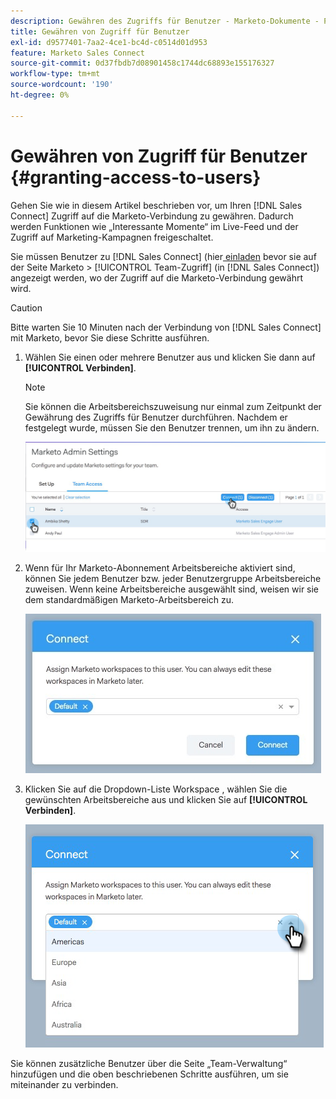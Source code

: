 ```yaml
---
description: Gewähren des Zugriffs für Benutzer - Marketo-Dokumente - Produktdokumentation
title: Gewähren von Zugriff für Benutzer
exl-id: d9577401-7aa2-4ce1-bc4d-c0514d01d953
feature: Marketo Sales Connect
source-git-commit: 0d37fbdb7d08901458c1744dc68893e155176327
workflow-type: tm+mt
source-wordcount: '190'
ht-degree: 0%

---
```


# Gewähren von Zugriff für Benutzer {#granting-access-to-users}

Gehen Sie wie in diesem Artikel beschrieben vor, um Ihren [!DNL Sales Connect] Zugriff auf die Marketo-Verbindung zu gewähren. Dadurch werden Funktionen wie „Interessante Momente“ im Live-Feed und der Zugriff auf Marketing-Kampagnen freigeschaltet.

Sie müssen Benutzer zu [!DNL Sales Connect] (hier[ einladen](/help/marketo/product-docs/marketo-sales-connect/admin/invite-users.md) bevor sie auf der Seite Marketo > [!UICONTROL Team-Zugriff] (in [!DNL Sales Connect]) angezeigt werden, wo der Zugriff auf die Marketo-Verbindung gewährt wird.

>[!CAUTION]
>
>Bitte warten Sie 10 Minuten nach der Verbindung von [!DNL Sales Connect] mit Marketo, bevor Sie diese Schritte ausführen.

1. Wählen Sie einen oder mehrere Benutzer aus und klicken Sie dann auf **[!UICONTROL Verbinden]**.

   >[!NOTE]
   >
   >Sie können die Arbeitsbereichszuweisung nur einmal zum Zeitpunkt der Gewährung des Zugriffs für Benutzer durchführen. Nachdem er festgelegt wurde, müssen Sie den Benutzer trennen, um ihn zu ändern.

   ![](assets/granting-access-to-users-1.png)

1. Wenn für Ihr Marketo-Abonnement Arbeitsbereiche aktiviert sind, können Sie jedem Benutzer bzw. jeder Benutzergruppe Arbeitsbereiche zuweisen. Wenn keine Arbeitsbereiche ausgewählt sind, weisen wir sie dem standardmäßigen Marketo-Arbeitsbereich zu.

   ![](assets/granting-access-to-users-2.jpg)

1. Klicken Sie auf die Dropdown-Liste Workspace , wählen Sie die gewünschten Arbeitsbereiche aus und klicken Sie auf **[!UICONTROL Verbinden]**.

   ![](assets/granting-access-to-users-3.png)

Sie können zusätzliche Benutzer über die Seite „Team-Verwaltung“ hinzufügen und die oben beschriebenen Schritte ausführen, um sie miteinander zu verbinden.
